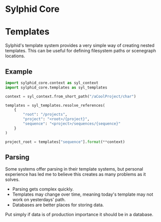 # Sylphid Core

# Templates

Sylphid's template system provides a very simple way of creating nested templates. This can be useful for defining
filesystem paths or scenegraph locations.

## Example

```python
import sylphid_core.context as syl_context
import sylphid_core.templates as syl_templates

context = syl_context.from_short_path("/aCoolProject/char")

templates = syl_templates.resolve_references(
    {
        "root": "/projects",
        "project": "<root>/{project}",
        "sequence": "<project>/sequences/{sequence}"
    }
)

project_root = templates["sequence"].format(**context)
```

## Parsing

Some systems offer parsing in their template systems, but personal experience has led me to believe this creates as many
problems as it solves. 

- Parsing gets complex quickly.
- Templates may change over time, meaning today's template may not work on yesterdays' path.
- Databases are better places for storing data.

Put simply if data is of production importance it should be in a database.